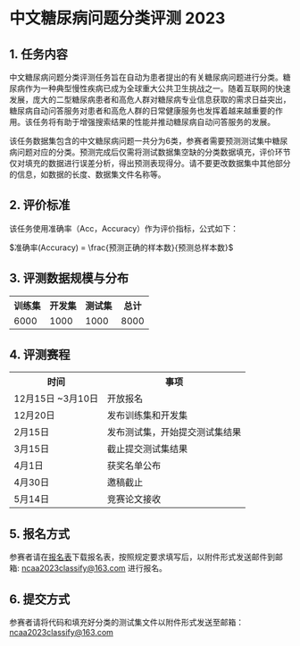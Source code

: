 # 中文糖尿病问题分类评测 2023
## 1. 任务内容
中文糖尿病问题分类评测任务旨在自动为患者提出的有关糖尿病问题进行分类。糖尿病作为一种典型慢性疾病已成为全球重大公共卫生挑战之一。随着互联网的快速发展，庞大的二型糖尿病患者和高危人群对糖尿病专业信息获取的需求日益突出，糖尿病自动问答服务对患者和高危人群的日常健康服务也发挥着越来越重要的作用。该任务将有助于增强搜索结果的性能并推动糖尿病自动问答服务的发展。

该任务数据集包含的中文糖尿病问题一共分为6类，参赛者需要预测测试集中糖尿病问题对应的分类。预测完成后仅需将测试数据集空缺的分类数据填充，评价环节仅对填充的数据进行误差分析，得出预测表现得分。请不要更改数据集中其他部分的信息，如数据的长度、数据集文件名称等。

## 2. 评价标准
该任务使用准确率（Acc，Accuracy）作为评价指标，公式如下：

$准确率(Accuracy) = \frac{预测正确的样本数}{预测总样本数}$

## 3. 评测数据规模与分布

<table><tr><th>训练集</th><th>开发集</th><th>测试集</th><th>总计</th></tr><tr><td>6000</td><td>1000</td><td>1000</td><td>8000</td></tr></table>

## 4. 评测赛程

<table><tr><th>时间</th><th>事项</th></tr><tr><td>12月15日 ~3月10日</td><td>开放报名</td></tr><tr><td>12月20日</td><td>发布训练集和开发集</td></tr><tr><td>2月15日</td><td>发布测试集，开始提交测试集结果</td></tr><tr><td>3月15日</td><td>截止提交测试集结果</td></tr><tr><td>4月1日</td><td>获奖名单公布</td></tr></tr><tr><td>4月30日</td><td>邀稿截止</td></tr><tr><td>5月14日</td><td>竞赛论文接收</td></tr></table>

## 5. 报名方式
参赛者请在[报名表](https://github.com/yuni-bobo/Chinese-DQC/blob/main/Registration-Form.docx)下载报名表，按照规定要求填写后，以附件形式发送邮件到邮箱: ncaa2023classify@163.com 进行报名。

## 6. 提交方式
参赛者请将代码和填充好分类的测试集文件以附件形式发送至邮箱：ncaa2023classify@163.com 
